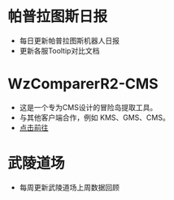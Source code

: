 # 帕普拉图斯日报
- 每日更新帕普拉图斯机器人日报
- 更新各服Tooltip对比文档

# WzComparerR2-CMS
- 这是一个专为CMS设计的冒险岛提取工具。
- 与其他客户端合作，例如 KMS、GMS、CMS。
- [点击前往](https://github.com/Jancy-49/WzComparerR2-CMS)

# 武陵道场
- 每周更新武陵道场上周数据回顾